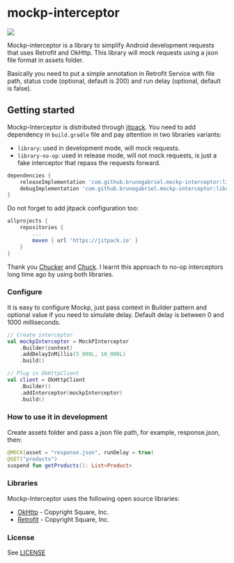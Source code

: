 # mockp-interceptor
[![](https://jitpack.io/v/brunogabriel/mockp-interceptor.svg)](https://jitpack.io/#brunogabriel/mockp-interceptor)

Mockp-interceptor is a library to simplify Android development requests that uses Retrofit and OkHttp. This library will mock requests using a json file format in assets folder.

Basically you need to put a simple annotation in Retrofit Service with file path, status code (optional, default is 200) and run delay (optional, default is false).


## Getting started

Mockp-Interceptor is distributed through [jitpack](https://jitpack.io/#brunogabriel/mockp-interceptor). You need to add dependency in `build.gradle` file and pay attention in two libraries variants:

- `library`: used in development mode, will mock requests.
- `library-no-op`: used in release mode, will not mock requests, is just a fake interceptor that repass the requests forward.


```groovy
dependencies {
    releaseImplementation 'com.github.brunogabriel.mockp-interceptor:library:0.0.1'
    debugImplementation 'com.github.brunogabriel.mockp-interceptor:library:0.0.1'
}
```

Do not forget to add jitpack configuration too:

```groovy
allprojects {
    repositories {
		...
		maven { url 'https://jitpack.io' }
	}
}
```

Thank you [Chucker](https://github.com/ChuckerTeam/chucker) and [Chuck](https://github.com/jgilfelt/chuck). I learnt this approach to no-op interceptors long time ago by using both libraries.


### Configure

It is easy to configure Mockp, just pass context in Builder pattern and optional value if you need to simulate delay. Default delay is between 0 and 1000 milliseconds.

```kotlin
// Create interceptor
val mockpInterceptor = MockPInterceptor
    .Builder(context)
    .addDelayInMillis(5_000L, 10_000L)
    .build()

// Plug in OkHttpClient
val client = OkHttpClient
    .Builder()
    .addInterceptor(mockpInterceptor)
    .build()
```

### How to use it in development

Create assets folder and pass a json file path, for example, response.json, then:

```kotlin
@MOCK(asset = "response.json", runDelay = true)
@GET("products")
suspend fun getProducts(): List<Product>
```

### Libraries

Mockp-Interceptor uses the following open source libraries:

- [OkHttp](https://github.com/square/okhttp) - Copyright Square, Inc.
- [Retrofit](https://github.com/square/retrofit) - Copyright Square, Inc.

### License

See [LICENSE](LICENSE)

